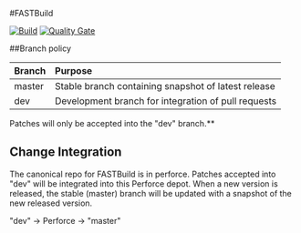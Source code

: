 #FASTBuild

[![Build](https://ci.appveyor.com/api/projects/status/f5vewk6oqi7i5pi9?svg=true)](https://ci.appveyor.com/api/projects/status/f5vewk6oqi7i5pi9?svg=true) [![Quality Gate](https://sonarqube.com/api/badges/gate?key=fastbuild)](https://sonarqube.com/dashboard/index/fastbuild)

##Branch policy

| Branch | Purpose |
| :----- | :----- |
| master | Stable branch containing snapshot of latest release |
| dev    | Development branch for integration of pull requests |
 
Patches will only be accepted into the "dev" branch.**

## Change Integration

The canonical repo for FASTBuild is in perforce. Patches accepted into "dev" will be integrated into this Perforce depot.
When a new version is released, the stable (master) branch will be updated with a snapshot of the new released version.

"dev" -> Perforce -> "master"
